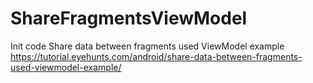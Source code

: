 # ShareFragmentsViewModel
Init code
Share data between fragments used ViewModel example
https://tutorial.eyehunts.com/android/share-data-between-fragments-used-viewmodel-example/

